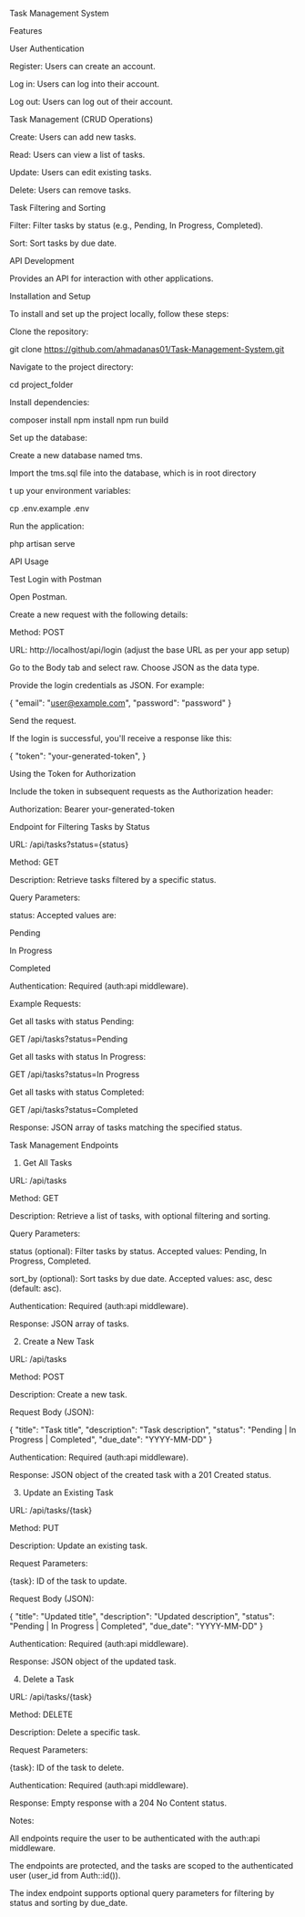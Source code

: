 Task Management System

Features

User Authentication

Register: Users can create an account.

Log in: Users can log into their account.

Log out: Users can log out of their account.

Task Management (CRUD Operations)

Create: Users can add new tasks.

Read: Users can view a list of tasks.

Update: Users can edit existing tasks.

Delete: Users can remove tasks.

Task Filtering and Sorting

Filter: Filter tasks by status (e.g., Pending, In Progress, Completed).

Sort: Sort tasks by due date.

API Development

Provides an API for interaction with other applications.

Installation and Setup

To install and set up the project locally, follow these steps:

Clone the repository:

git clone https://github.com/ahmadanas01/Task-Management-System.git

Navigate to the project directory:

cd project_folder

Install dependencies:

composer install
npm install
npm run build

Set up the database:

Create a new database named tms.

Import the tms.sql file  into the database, which is in root directory

t up your environment variables:

cp .env.example .env

Run the application:

php artisan serve

API Usage

Test Login with Postman

Open Postman.

Create a new request with the following details:

Method: POST

URL: http://localhost/api/login (adjust the base URL as per your app setup)

Go to the Body tab and select raw. Choose JSON as the data type.

Provide the login credentials as JSON. For example:

{
    "email": "user@example.com",
    "password": "password"
}

Send the request.

If the login is successful, you'll receive a response like this:

{
    "token": "your-generated-token",
}

Using the Token for Authorization

Include the token in subsequent requests as the Authorization header:

Authorization: Bearer your-generated-token

Endpoint for Filtering Tasks by Status

URL: /api/tasks?status={status}

Method: GET

Description: Retrieve tasks filtered by a specific status.

Query Parameters:

status: Accepted values are:

Pending

In Progress

Completed

Authentication: Required (auth:api middleware).

Example Requests:

Get all tasks with status Pending:

GET /api/tasks?status=Pending

Get all tasks with status In Progress:

GET /api/tasks?status=In Progress

Get all tasks with status Completed:

GET /api/tasks?status=Completed

Response: JSON array of tasks matching the specified status.

Task Management Endpoints

1. Get All Tasks

URL: /api/tasks

Method: GET

Description: Retrieve a list of tasks, with optional filtering and sorting.

Query Parameters:

status (optional): Filter tasks by status. Accepted values: Pending, In Progress, Completed.

sort_by (optional): Sort tasks by due date. Accepted values: asc, desc (default: asc).

Authentication: Required (auth:api middleware).

Response: JSON array of tasks.

2. Create a New Task

URL: /api/tasks

Method: POST

Description: Create a new task.

Request Body (JSON):

{
  "title": "Task title",
  "description": "Task description",
  "status": "Pending | In Progress | Completed",
  "due_date": "YYYY-MM-DD"
}

Authentication: Required (auth:api middleware).

Response: JSON object of the created task with a 201 Created status.

3. Update an Existing Task

URL: /api/tasks/{task}

Method: PUT

Description: Update an existing task.

Request Parameters:

{task}: ID of the task to update.

Request Body (JSON):

{
  "title": "Updated title",
  "description": "Updated description",
  "status": "Pending | In Progress | Completed",
  "due_date": "YYYY-MM-DD"
}

Authentication: Required (auth:api middleware).

Response: JSON object of the updated task.

4. Delete a Task

URL: /api/tasks/{task}

Method: DELETE

Description: Delete a specific task.

Request Parameters:

{task}: ID of the task to delete.

Authentication: Required (auth:api middleware).

Response: Empty response with a 204 No Content status.

Notes:

All endpoints require the user to be authenticated with the auth:api middleware.

The endpoints are protected, and the tasks are scoped to the authenticated user (user_id from Auth::id()).

The index endpoint supports optional query parameters for filtering by status and sorting by due_date.

